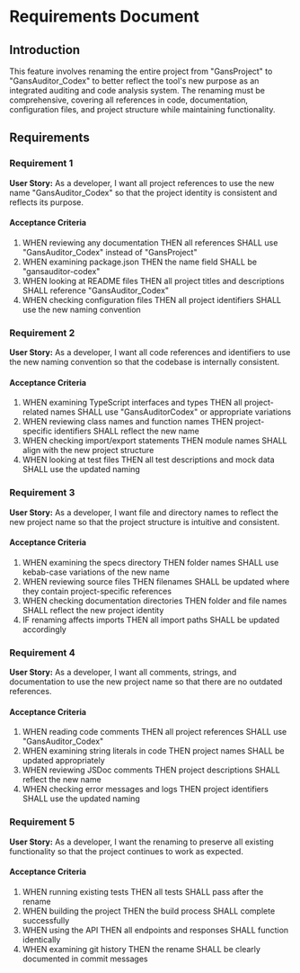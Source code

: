 # Requirements Document

## Introduction

This feature involves renaming the entire project from "GansProject" to "GansAuditor_Codex" to better reflect the tool's new purpose as an integrated auditing and code analysis system. The renaming must be comprehensive, covering all references in code, documentation, configuration files, and project structure while maintaining functionality.

## Requirements

### Requirement 1

**User Story:** As a developer, I want all project references to use the new name "GansAuditor_Codex" so that the project identity is consistent and reflects its purpose.

#### Acceptance Criteria

1. WHEN reviewing any documentation THEN all references SHALL use "GansAuditor_Codex" instead of "GansProject"
2. WHEN examining package.json THEN the name field SHALL be "gansauditor-codex"
3. WHEN looking at README files THEN all project titles and descriptions SHALL reference "GansAuditor_Codex"
4. WHEN checking configuration files THEN all project identifiers SHALL use the new naming convention

### Requirement 2

**User Story:** As a developer, I want all code references and identifiers to use the new naming convention so that the codebase is internally consistent.

#### Acceptance Criteria

1. WHEN examining TypeScript interfaces and types THEN all project-related names SHALL use "GansAuditorCodex" or appropriate variations
2. WHEN reviewing class names and function names THEN project-specific identifiers SHALL reflect the new name
3. WHEN checking import/export statements THEN module names SHALL align with the new project structure
4. WHEN looking at test files THEN all test descriptions and mock data SHALL use the updated naming

### Requirement 3

**User Story:** As a developer, I want file and directory names to reflect the new project name so that the project structure is intuitive and consistent.

#### Acceptance Criteria

1. WHEN examining the specs directory THEN folder names SHALL use kebab-case variations of the new name
2. WHEN reviewing source files THEN filenames SHALL be updated where they contain project-specific references
3. WHEN checking documentation directories THEN folder and file names SHALL reflect the new project identity
4. IF renaming affects imports THEN all import paths SHALL be updated accordingly

### Requirement 4

**User Story:** As a developer, I want all comments, strings, and documentation to use the new project name so that there are no outdated references.

#### Acceptance Criteria

1. WHEN reading code comments THEN all project references SHALL use "GansAuditor_Codex"
2. WHEN examining string literals in code THEN project names SHALL be updated appropriately
3. WHEN reviewing JSDoc comments THEN project descriptions SHALL reflect the new name
4. WHEN checking error messages and logs THEN project identifiers SHALL use the updated naming

### Requirement 5

**User Story:** As a developer, I want the renaming to preserve all existing functionality so that the project continues to work as expected.

#### Acceptance Criteria

1. WHEN running existing tests THEN all tests SHALL pass after the rename
2. WHEN building the project THEN the build process SHALL complete successfully
3. WHEN using the API THEN all endpoints and responses SHALL function identically
4. WHEN examining git history THEN the rename SHALL be clearly documented in commit messages